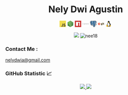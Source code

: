 <h1 align="center">
  <b>Nely Dwi Agustin</b>
</h1>

<p align="center">
<code><img height="20" src="https://raw.githubusercontent.com/github/explore/80688e429a7d4ef2fca1e82350fe8e3517d3494d/topics/javascript/javascript.png"></code>
<code><img height="20" src="https://raw.githubusercontent.com/github/explore/80688e429a7d4ef2fca1e82350fe8e3517d3494d/topics/nodejs/nodejs.png"></code>
<code><img height="20" src="https://raw.githubusercontent.com/github/explore/80688e429a7d4ef2fca1e82350fe8e3517d3494d/topics/npm/npm.png"></code>
<code><img height="20" src="https://raw.githubusercontent.com/github/explore/80688e429a7d4ef2fca1e82350fe8e3517d3494d/topics/express/express.png"></code>
<code><img height="20" src="https://raw.githubusercontent.com/github/explore/80688e429a7d4ef2fca1e82350fe8e3517d3494d/topics/postgresql/postgresql.png"></code>
<code><img height="20" src="https://raw.githubusercontent.com/github/explore/80688e429a7d4ef2fca1e82350fe8e3517d3494d/topics/git/git.png"></code>
<code><img height="20" src="https://raw.githubusercontent.com/github/explore/80688e429a7d4ef2fca1e82350fe8e3517d3494d/topics/linux/linux.png"></code>
  </p>
  
<p align="center">
  <a target="_blank">
    <img width="49.5%" src="https://github-readme-streak-stats.herokuapp.com/?user=nee18&theme=gruvbox&hide_border=true" />
    <img src="https://github-readme-stats.vercel.app/api?username=nee18&show_icons=true&theme=gotham" alt="nee18" />
  </a>
</p>

<!--
**nee18/nee18** is a ✨ _special_ ✨ repository because its `README.md` (this file) appears on your GitHub profile.

Here are some ideas to get you started:

- 🔭 I’m currently working on ...
- 🌱 I’m currently learning ...
- 👯 I’m looking to collaborate on ...
- 🤔 I’m looking for help with ...
- 💬 Ask me about ...
- 📫 How to reach me: ...
- 😄 Pronouns: ...
- ⚡ Fun fact: ...
-->

### Contact Me :
[nelydwia@gmail.com](mailto:nelydwia@gmail.com)

### GitHub Statistic 📈
<p align="center">
<a href="https://github.com/nee18">
  <img height="180em" src="https://github-readme-stats-eight-theta.vercel.app/api?username=nee18&show_icons=true&theme=algolia&include_all_commits=true&count_private=true"/>
  <img height="180em" src="https://github-readme-stats-eight-theta.vercel.app/api/top-langs/?username=Nee18&layout=compact&langs_count=8&theme=algolia"/>
</a>
</p>
